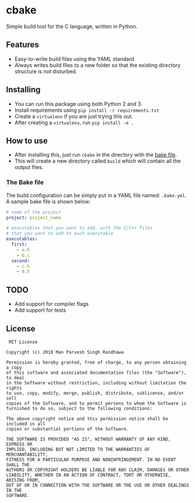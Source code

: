 # cbake
Simple build tool for the C language, written in Python.

## Features
- Easy-to-write build files using the YAML standard
- Always writes build files to a new folder so that the existing directory structure is not disturbed. 

## Installing
- You can run this package using both Python 2 and 3.
- Install requirements using `pip install -r requirements.txt`
- Create a `virtualenv` if you are just trying this out.
- After creating a `virtualenv`, run `pip install -e .`

## How to use
- After installing this, just run `cbake` in the directory with the [bake file](#the-bake-file). 
- This will create a new directory called `build` which will contain all the output files.

### The Bake file
The build configuration can be simply put in a YAML file named: `.bake.yml`. A sample bake file is shown below:

```yaml
# name of the project
project: project_name

# executables that you want to add, with the C/C++ files
# that you want to add to each executable
executables:
  first:
    - a.h
    - b.c
  second:
    - c.h
    - d.h
```

## TODO
- Add support for compiler flags
- Add support for tests
 
 ## License
```
 MIT License

Copyright (c) 2018 Man Parvesh Singh Randhawa

Permission is hereby granted, free of charge, to any person obtaining a copy
of this software and associated documentation files (the "Software"), to deal
in the Software without restriction, including without limitation the rights
to use, copy, modify, merge, publish, distribute, sublicense, and/or sell
copies of the Software, and to permit persons to whom the Software is
furnished to do so, subject to the following conditions:

The above copyright notice and this permission notice shall be included in all
copies or substantial portions of the Software.

THE SOFTWARE IS PROVIDED "AS IS", WITHOUT WARRANTY OF ANY KIND, EXPRESS OR
IMPLIED, INCLUDING BUT NOT LIMITED TO THE WARRANTIES OF MERCHANTABILITY,
FITNESS FOR A PARTICULAR PURPOSE AND NONINFRINGEMENT. IN NO EVENT SHALL THE
AUTHORS OR COPYRIGHT HOLDERS BE LIABLE FOR ANY CLAIM, DAMAGES OR OTHER
LIABILITY, WHETHER IN AN ACTION OF CONTRACT, TORT OR OTHERWISE, ARISING FROM,
OUT OF OR IN CONNECTION WITH THE SOFTWARE OR THE USE OR OTHER DEALINGS IN THE
SOFTWARE.
```
